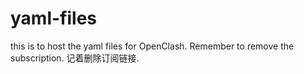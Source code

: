 # yaml-files
this is to host the yaml files for OpenClash.
Remember to remove the subscription.
记着删除订阅链接.
